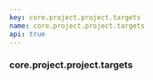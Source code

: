 ```yaml
---
key: core.project.project.targets
name: core.project.project.targets
api: true
---
```


### core.project.project.targets
